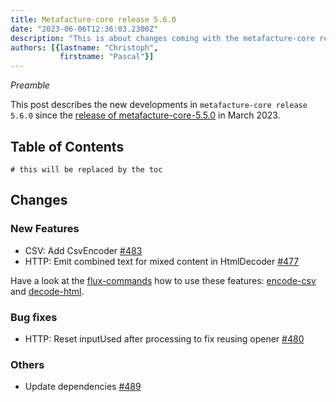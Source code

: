 ```yaml
---
title: Metafacture-core release 5.6.0
date: "2023-06-06T12:36:03.2300Z"
description: "This is about changes coming with the metafacture-core release 5.6.0"
authors: [{lastname: "Christoph",
           firstname: "Pascal"}]
---
```


*Preamble*

This post describes the new developments in `metafacture-core release 5.6.0` since the [release of
 metafacture-core-5.5.0](https://blog.metafacture.org/metafacture-core-5.5.0/) in March 2023.

## Table of Contents

```toc
# this will be replaced by the toc
```

## Changes

### New Features

- CSV: Add CsvEncoder [#483](https://github.com/metafacture/metafacture-core/issues/483)
- HTTP: Emit combined text for mixed content in HtmlDecoder [#477](https://github.com/metafacture/metafacture-core/pull/477)

Have a look at the [flux-commands](https://github.com/metafacture/metafacture-documentation/blob/master/flux-commands.md) how to use these features: [encode-csv](https://github.com/metafacture/metafacture-documentation/blob/master/flux-commands.md#encode-csv) and [decode-html](https://github.com/metafacture/metafacture-documentation/blob/master/flux-commands.md#decode-html).

### Bug fixes

- HTTP: Reset inputUsed after processing to fix reusing opener [#480](https://github.com/metafacture/metafacture-core/pull/480)

### Others

- Update dependencies [#489](https://github.com/metafacture/metafacture-core/pull/489)

